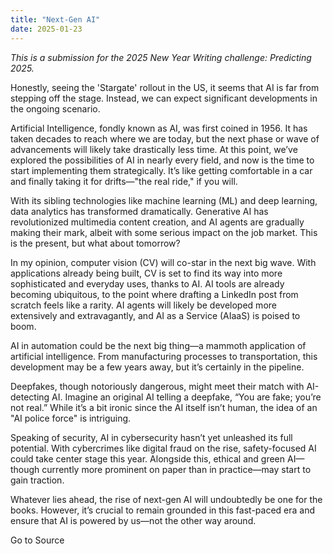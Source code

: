 ```yaml
---
title: "Next-Gen AI"
date: 2025-01-23
---
```


_This is a submission for the 2025 New Year Writing challenge: Predicting 2025._

Honestly, seeing the 'Stargate' rollout in the US, it seems that AI is far from stepping off the stage. Instead, we can expect significant developments in the ongoing scenario.

Artificial Intelligence, fondly known as AI, was first coined in 1956. It has taken decades to reach where we are today, but the next phase or wave of advancements will likely take drastically less time. At this point, we’ve explored the possibilities of AI in nearly every field, and now is the time to start implementing them strategically. It’s like getting comfortable in a car and finally taking it for drifts—"the real ride," if you will.

With its sibling technologies like machine learning (ML) and deep learning, data analytics has transformed dramatically. Generative AI has revolutionized multimedia content creation, and AI agents are gradually making their mark, albeit with some serious impact on the job market. This is the present, but what about tomorrow?

In my opinion, computer vision (CV) will co-star in the next big wave. With applications already being built, CV is set to find its way into more sophisticated and everyday uses, thanks to AI. AI tools are already becoming ubiquitous, to the point where drafting a LinkedIn post from scratch feels like a rarity. AI agents will likely be developed more extensively and extravagantly, and AI as a Service (AIaaS) is poised to boom.

AI in automation could be the next big thing—a mammoth application of artificial intelligence. From manufacturing processes to transportation, this development may be a few years away, but it’s certainly in the pipeline.

Deepfakes, though notoriously dangerous, might meet their match with AI-detecting AI. Imagine an original AI telling a deepfake, “You are fake; you’re not real.” While it’s a bit ironic since the AI itself isn’t human, the idea of an "AI police force" is intriguing.

Speaking of security, AI in cybersecurity hasn’t yet unleashed its full potential. With cybercrimes like digital fraud on the rise, safety-focused AI could take center stage this year. Alongside this, ethical and green AI—though currently more prominent on paper than in practice—may start to gain traction.

Whatever lies ahead, the rise of next-gen AI will undoubtedly be one for the books. However, it’s crucial to remain grounded in this fast-paced era and ensure that AI is powered by us—not the other way around.

Go to Source
